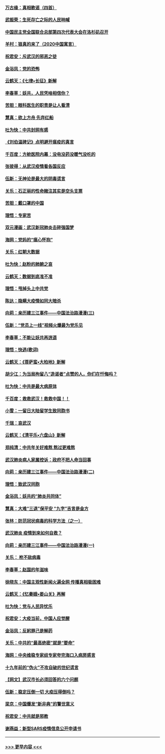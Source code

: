 #### [万古缘：真相歌谣（四首）](../pages/nsc993/n11856263.md?t=02100444) 
#### [武振荣：生死存亡之际的人民呐喊](../pages/nsc993/n11856256.md?t=02100444) 
#### [中国民主党全国联合总部第四次代表大会在洛杉矶召开](../pages/nsc993/n11856344.md?t=02100444) 
#### [羊村：狼真的来了（2020中国寓言）](../pages/nsc993/n11856229.md?t=02100444) 
#### [祝君安：斥武汉的邪恶之徒](../pages/nsc993/n11855861.md?t=02100444) 
#### [金浴凤：党的恐怖](../pages/nsc993/n11855849.md?t=02100444) 
#### [云鹤天：《七律▪长征》新解](../pages/nsc993/n11855479.md?t=02100444) 
#### [李春草：妖共，人民凭啥相信你？](../pages/nsc993/n11855196.md?t=02100444) 
#### [苦胆：眼科医生的职责是让人看清](../pages/nsc993/n11853840.md?t=02100444) 
#### [慧真：欲上方舟 先弃红船](../pages/nsc993/n11853483.md?t=02100444) 
#### [吐为快：中共封网有感](../pages/nsc993/n11852575.md?t=02100444) 
#### [《刘伯温碑记》点明避开瘟疫的真言](../pages/nsc993/n11852128.md?t=02100444) 
#### [千百度：方舱医院内幕：没电没药没暖气没吃的](../pages/nsc993/n11850211.md?t=02100444) 
#### [张彼得：从武汉疫情看各国反应](../pages/nsc993/n11850102.md?t=02100444) 
#### [伍新：无神论是最大的阴毒谎言](../pages/nsc993/n11846129.md?t=02100444) 
#### [关乐：石正丽的性命赌注其实是空头支票](../pages/nsc993/n11846109.md?t=02100444) 
#### [苦胆：戴口罩的中国](../pages/nsc993/n11845576.md?t=02100444) 
#### [理悟：专家苦](../pages/nsc993/n11845564.md?t=02100444) 
#### [双元漫画：武汉新冠肺炎击碎强国梦](../pages/nsc993/n11843320.md?t=02100444) 
#### [海网：党妈的“瘟心怀抱”](../pages/nsc993/n11840740.md?t=02100444) 
#### [关乐：红朝大数据](../pages/nsc993/n11840675.md?t=02100444) 
#### [吐为快：赵粉的肺腑之哀](../pages/nsc993/n11840618.md?t=02100444) 
#### [云鹤天：数据到底准不准](../pages/nsc993/n11840325.md?t=02100444) 
#### [理悟：甩掉头上中共党](../pages/nsc993/n11838826.md?t=02100444) 
#### [陈达：隐瞒大疫情如同大暗杀](../pages/nsc993/n11838771.md?t=02100444) 
#### [向莉：亲历建三江事件——中国法治路漫漫(三)](../pages/nsc993/n11831825.md?t=02100444) 
#### [伍新：“党员上一线”视频火爆最为党乐见](../pages/nsc993/n11838200.md?t=02100444) 
#### [李春草：不能让妖共再逍遥](../pages/nsc993/n11838102.md?t=02100444) 
#### [理悟：快逃(歌词)](../pages/nsc993/n11838083.md?t=02100444) 
#### [云鹤天：《菩萨蛮▪大柏地》新解](../pages/nsc993/n11838059.md?t=02100444) 
#### [胡少江：为当局拘留八“造谣者”点赞的人，你们在忏悔吗？](../pages/nsc993/n11836801.md?t=02100444) 
#### [吐为快：中共是最大病原体](../pages/nsc993/n11836748.md?t=02100444) 
#### [千百度：救救武汉！救救中国！！](../pages/nsc993/n11836145.md?t=02100444) 
#### [小雪：一留日大陆留学生致同胞书](../pages/nsc993/n11834624.md?t=02100444) 
#### [千瑞：哀武汉](../pages/nsc993/n11833647.md?t=02100444) 
#### [云鹤天：《清平乐▪六盘山》新解](../pages/nsc993/n11833611.md?t=02100444) 
#### [郑纯清：中共年关好难熬 熬过更难熬](../pages/nsc993/n11833489.md?t=02100444) 
#### [武汉肺炎病人家属控诉：政府不把人命当回事](../pages/nsc993/n11833205.md?t=02100444) 
#### [向莉：亲历建三江事件——中国法治路漫漫(二)](../pages/nsc993/n11829102.md?t=02100444) 
#### [理悟：致武汉同胞](../pages/nsc993/n11831522.md?t=02100444) 
#### [金浴凤：妖共的“肺炎共同体”](../pages/nsc993/n11829448.md?t=02100444) 
#### [慧真：大难“三退”保平安 “九字”吉言是金方](../pages/nsc993/n11829501.md?t=02100444) 
#### [张林：防范冠状病毒的科学方法（之一）](../pages/nsc993/n11828618.md?t=02100444) 
#### [武汉肺炎 疫情到来如何自救？](../pages/nsc993/n11827632.md?t=02100444) 
#### [向莉：亲历建三江事件——中国法治路漫漫(一)](../pages/nsc993/n11827190.md?t=02100444) 
#### [关乐： 枪不敌病毒](../pages/nsc993/n11826746.md?t=02100444) 
#### [李春草：赵国的年滋味](../pages/nsc993/n11826321.md?t=02100444) 
#### [徐晓东：中国主观性新闻火遍全网 传播真相极困难](../pages/nsc993/n11826508.md?t=02100444) 
#### [云鹤天：《忆秦娥▪娄山关》再解](../pages/nsc993/n11824682.md?t=02100444) 
#### [吐为快：党与人民异忧乐](../pages/nsc993/n11824660.md?t=02100444) 
#### [祝君安：大疫当前，中国人应觉醒](../pages/nsc993/n11821946.md?t=02100444) 
#### [金浴凤：反躬罪己是解药](../pages/nsc993/n11820280.md?t=02100444) 
#### [关乐：中共的“最高绝密”就是“要命”](../pages/nsc993/n11816946.md?t=02100444) 
#### [海网：中央维稳专家组专家夸完海口入病房感言](../pages/nsc993/n11815138.md?t=02100444) 
#### [十九年前的“伪火”不攻自破的世纪谎言](../pages/nsc993/n11813238.md?t=02100444) 
#### [【网文】武汉市长必须回答的六个问题](../pages/nsc993/n11813848.md?t=02100444) 
#### [伍新：稳定压倒一切 大疫压得倒吗？](../pages/nsc993/n11812634.md?t=02100444) 
#### [梁京：中国爆发“新非典”的警世意义](../pages/nsc993/n11812554.md?t=02100444) 
#### [祝君安：中共就是邪教](../pages/nsc993/n11812431.md?t=02100444) 
#### [谢燕益：新型SARS疫情信息公开申请书](../pages/nsc993/n11808840.md?t=02100444) 

----
#### [ >>> 更早内容 <<< ](../indexes/nsc993-earlier.md)
